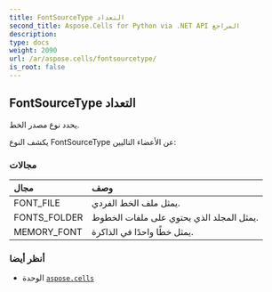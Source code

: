 ```yaml
---
title: FontSourceType التعداد
second_title: Aspose.Cells for Python via .NET API المراجع
description:
type: docs
weight: 2090
url: /ar/aspose.cells/fontsourcetype/
is_root: false
---
```

##  FontSourceType التعداد
يحدد نوع مصدر الخط.



يكشف النوع FontSourceType عن الأعضاء التاليين:

###  مجالات
| مجال| وصف|
| :- | :- |
| FONT_FILE | يمثل ملف الخط الفردي.|
| FONTS_FOLDER | يمثل المجلد الذي يحتوي على ملفات الخطوط.|
| MEMORY_FONT | يمثل خطًا واحدًا في الذاكرة.|



###  أنظر أيضا
* الوحدة [`aspose.cells`](..)
